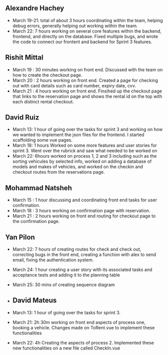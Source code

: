 ## Alexandre Hachey
- March 19-21: total of about 3 hours coordinating within the team, helping debug errors, generally helping out working within the team.
- March 22: 7 hours working on several core features within the backend, frontend, and directly on the database. Fixed multiple bugs, and wrote the code to connect our frontent and backend for Sprint 3 features.

## Rishit Mittal
- March 19 : 30 minutes working on front end. Discussed with the team on how to create the checkout page.
- March 20 : 2 hours working on front end. Created a page for checking out with card details such as card number, expiry date, cvv.
- March 21 : 4 hours working on front end. Finsihed up the checkout page that links to the reservation page and shows the rental id on the top with each distinct rental checkout.

## David Ruiz
- March 13: 1 hour of going over the tasks for sprint 3 and working on how we wanted to implement the json files for the frontend. I started scaffolding some vue pages.
- March 18: 1 hours Worked on some more features and user stories for sprint 3. Went over the rubrick and saw what needed to be worked on
- March 22: 6hours worked on process 1, 2 and 3 including such as the sorting vehicules by selected info, worked on adding a database of models and makes of vehicles, and worked on the checkin and checkout routes from the reservations page. 

## Mohammad Natsheh
- March 15 : 1 hour discussing and coordinating front end tasks for user confirmation.
- March 18 : 3 hours working on confirmation page with reservation.
- March 21 : 2 hours working on front end routing for checkout page to the confirmation page.

## Yan Pilon
- March 22: 7 hours of creating routes for check and check out, correcting bugs in the front end, creating a function with alex to send email, fixing the authentication system.
- March 24: 1 hour creating a user story with its associated tasks and acceptance tests and adding it to the planning table
- March 25: 30 mins of creating sequence diagram 

- ## David Mateus
- March 13: 1 hour of going over the tasks for sprint 3.
- March 21: 2h 30m working on front end aspects of process one, booking a vehicle. Changes made on ToRent.vue to implement these functionalities
- March 22: 4h Creating the aspects of process 2. Implemented these new functionalities on a new file called CheckIn.vue

